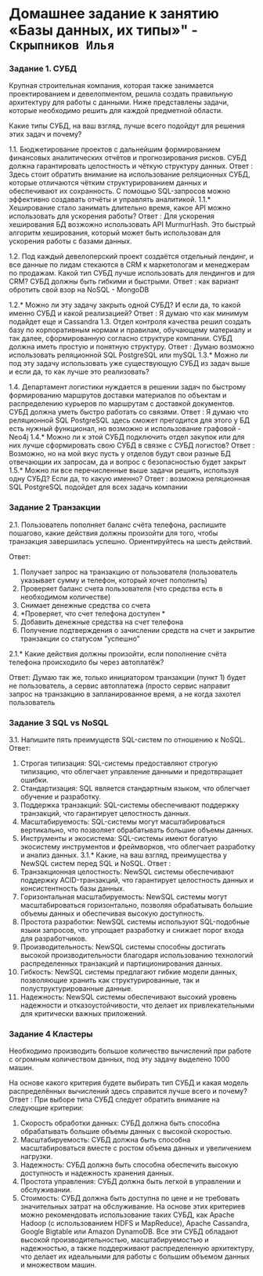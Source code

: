 # Домашнее задание к занятию «Базы данных, их типы»" - `Скрыпников Илья`


### Задание 1. СУБД
Крупная строительная компания, которая также занимается проектированием и девелопментом, решила создать правильную архитектуру для работы с данными. Ниже представлены задачи, которые необходимо решить для каждой предметной области.

Какие типы СУБД, на ваш взгляд, лучше всего подойдут для решения этих задач и почему?

1.1. Бюджетирование проектов с дальнейшим формированием финансовых аналитических отчётов и прогнозирования рисков. СУБД должна гарантировать целостность и чёткую структуру данных.
Ответ : Здесь стоит обратить внимание на использование реляционных СУБД, которые отличаются чётким структурированием данных и обеспечивают их сохранность. С помощью SQL-запросов можно эффективно создавать отчёты и управлять аналитикой.
1.1.* Хеширование стало занимать длительно время, какое API можно использовать для ускорения работы?
Ответ : Для ускорения хеширования БД возжожно использовать API MurmurHash. Это быстрый алгоритм хеширования, который может быть использован для ускорения работы с базами данных.

1.2. Под каждый девелоперский проект создаётся отдельный лендинг, и все данные по лидам стекаются в CRM к маркетологам и менеджерам по продажам. Какой тип СУБД лучше использовать для лендингов и для CRM? СУБД должны быть гибкими и быстрыми.
Ответ : как вариант обротить свой взор на NoSQL - MongoDB 

1.2.* Можно ли эту задачу закрыть одной СУБД? И если да, то какой именно СУБД и какой реализацией?
Ответ : Я думаю что как минимум подайдет еще и Cassandra 
1.3. Отдел контроля качества решил создать базу по корпоративным нормам и правилам, обучающему материалу и так далее, сформированную согласно структуре компании. СУБД должна иметь простую и понятную структуру.
Ответ : Думаю возможно использовать реляционной SQL PostgreSQL или mySQL
1.3.* Можно ли под эту задачу использовать уже существующую СУБД из задач выше и если да, то как лучше это реализовать?

1.4. Департамент логистики нуждается в решении задач по быстрому формированию маршрутов доставки материалов по объектам и распределению курьеров по маршрутам с доставкой документов. СУБД должна уметь быстро работать со связями.
Ответ : Я думаю что реляционной SQL PostgreSQL здесь сможет прегодится для этого у БД есть нужный функционал, но возможно и использование графовой - Neo4j 
1.4.* Можно ли к этой СУБД подключить отдел закупок или для них лучше сформировать свою СУБД в связке с СУБД логистов?
Ответ : Возможно, но на мой вкус пусть у отделов будут свои разные БД отвечающии их запросам, да и вопрос с безопасностью будет закрыт
1.5.* Можно ли все перечисленные выше задачи решить, используя одну СУБД? Если да, то какую именно?
Ответ : возможна реляционная SQL PostgreSQL подойдет для всех задачь компании 
### Задание 2 Транзакции
2.1. Пользователь пополняет баланс счёта телефона, распишите пошагово, какие действия должны произойти для того, чтобы транзакция завершилась успешно. Ориентируйтесь на шесть действий.

Ответ:
1. Получает запрос на транзакцию от пользователя (пользователь указывает сумму и телефон, который хочет пополнить)
2. Проверяет баланс счета пользователя (что средства есть в необходимом количестве)
3. Снимает денежные средства со счета
4. *Проверяет, что счет телефона доступен *
5. Добавить денежные средства на счет телефона
6. Получение подтверждения о зачислении средств на счет и закрытие транзакции со статусом "успешно"

2.1.* Какие действия должны произойти, если пополнение счёта телефона происходило бы через автоплатёж?

Ответ: Думаю так же, только инициатором транзакции (пункт 1) будет не пользователь, а сервис автоплатежа (просто сервис направит запрос на транзакцию в запланированное время, а не когда захотел пользователь

### Задание 3 SQL vs NoSQL
3.1. Напишите пять преимуществ SQL-систем по отношению к NoSQL.
Ответ:
1. Строгая типизация: SQL-системы предоставляют строгую типизацию, что облегчает управление данными и предотвращает ошибки.
2. Стандартизация: SQL является стандартным языком, что облегчает обучение и разработку.
3. Поддержка транзакций: SQL-системы обеспечивают поддержку транзакций, что гарантирует целостность данных.
4. Масштабируемость: SQL-системы могут масштабироваться вертикально, что позволяет обрабатывать большие объемы данных.
5. Инструменты и экосистема: SQL-системы имеют богатую экосистему инструментов и фреймворков, что облегчает разработку и анализ данных.
3.1.* Какие, на ваш взгляд, преимущества у NewSQL систем перед SQL и NoSQL.
Ответ :
1. Транзакционная целостность: NewSQL системы обеспечивают поддержку ACID-транзакций, что гарантирует целостность данных и консистентность базы данных.
2. Горизонтальная масштабируемость: NewSQL системы могут масштабироваться горизонтально, позволяя обрабатывать большие объемы данных и обеспечивая высокую доступность.
3. Простота разработки: NewSQL системы используют SQL-подобные языки запросов, что упрощает разработку и снижает порог входа для разработчиков.
4. Производительность: NewSQL системы способны достигать высокой производительности благодаря использованию технологий распределенных транзакций и партиционирования данных.
5. Гибкость: NewSQL системы предлагают гибкие модели данных, позволяющие хранить как структурированные, так и полуструктурированные данные.
6. Надежность: NewSQL системы обеспечивают высокий уровень надежности и отказоустойчивости, что делает их привлекательными для критически важных приложений.
   
### Задание 4 Кластеры
Необходимо производить большое количество вычислений при работе с огромным количеством данных, под эту задачу выделено 1000 машин.

На основе какого критерия будете выбирать тип СУБД и какая модель распределённых вычислений здесь справится лучше всего и почему?
Ответ :
При выборе типа СУБД следует обратить внимание на следующие критерии:
1. Скорость обработки данных: СУБД должна быть способна обрабатывать большие объемы данных с высокой скоростью.
2. Масштабируемость: СУБД должна быть способна масштабироваться вместе с ростом объема данных и увеличением нагрузки.
3. Надежность: СУБД должна быть способна обеспечить высокую доступность и надежность хранения данных.
4. Простота управления: СУБД должна быть легкой в управлении и обслуживании.
5. Стоимость: СУБД должна быть доступна по цене и не требовать значительных затрат на обслуживание.
На основе этих критериев можно рекомендовать использование таких СУБД, как Apache Hadoop (с использованием HDFS и MapReduce), Apache Cassandra, Google Bigtable или Amazon DynamoDB. Все эти СУБД обладают высокой производительностью, масштабируемостью и надежностью, а также поддерживают распределенную архитектуру, что делает их идеальными для работы с большим объемом данных и множеством машин.
